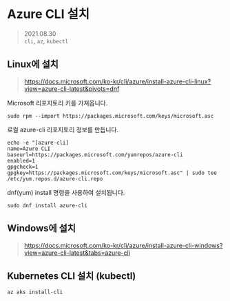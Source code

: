 # Azure CLI 설치 
> 2021.08.30  
> `cli`, `az`, `kubectl`


## Linux에 설치 
> https://docs.microsoft.com/ko-kr/cli/azure/install-azure-cli-linux?view=azure-cli-latest&pivots=dnf

Microsoft 리포지토리 키를 가져옵니다.
```shell
sudo rpm --import https://packages.microsoft.com/keys/microsoft.asc
```


로컬 azure-cli 리포지토리 정보를 만듭니다.


```shell
echo -e "[azure-cli]
name=Azure CLI
baseurl=https://packages.microsoft.com/yumrepos/azure-cli
enabled=1
gpgcheck=1
gpgkey=https://packages.microsoft.com/keys/microsoft.asc" | sudo tee /etc/yum.repos.d/azure-cli.repo
```

dnf(yum) install 명령을 사용하여 설치됩니다.
```shell
sudo dnf install azure-cli
```


## Windows에 설치 
> https://docs.microsoft.com/ko-kr/cli/azure/install-azure-cli-windows?view=azure-cli-latest&tabs=azure-cli



## Kubernetes CLI 설치 (kubectl)
```shell
az aks install-cli
```